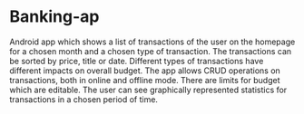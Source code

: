 # Banking-ap

Android app which shows a list of transactions of the user on the homepage for a chosen month and a chosen type of transaction. The transactions can be sorted by price, title or date. Different types of transactions have different impacts on overall budget. The app allows CRUD operations on transactions, both in online and offline mode. There are limits for budget which are editable. The user can see graphically represented statistics for transactions in a chosen period of time.
